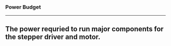 ### Power Budget ###
------
The power requried to run major components for the stepper driver and motor. 
--------


